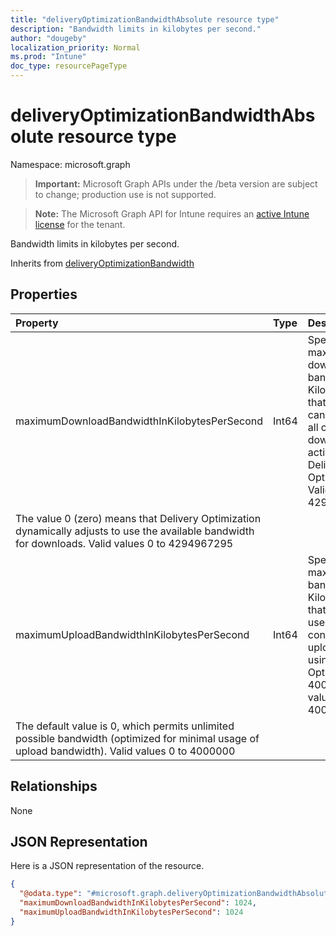 ```yaml
---
title: "deliveryOptimizationBandwidthAbsolute resource type"
description: "Bandwidth limits in kilobytes per second."
author: "dougeby"
localization_priority: Normal
ms.prod: "Intune"
doc_type: resourcePageType
---
```


# deliveryOptimizationBandwidthAbsolute resource type

Namespace: microsoft.graph

> **Important:** Microsoft Graph APIs under the /beta version are subject to change; production use is not supported.

> **Note:** The Microsoft Graph API for Intune requires an [active Intune license](https://go.microsoft.com/fwlink/?linkid=839381) for the tenant.

Bandwidth limits in kilobytes per second.


Inherits from [deliveryOptimizationBandwidth](../resources/intune-deviceconfig-deliveryoptimizationbandwidth.md)

## Properties
|Property|Type|Description|
|:---|:---|:---|
|maximumDownloadBandwidthInKilobytesPerSecond|Int64|Specifies the maximum download bandwidth in KiloBytes/second that the device can use across all concurrent download activities using Delivery Optimization. Valid values 0 to 4294967295
The value 0 (zero) means that Delivery Optimization dynamically adjusts to use the available bandwidth for downloads. Valid values 0 to 4294967295|
|maximumUploadBandwidthInKilobytesPerSecond|Int64|Specifies the maximum upload bandwidth in KiloBytes/second that a device will use across all concurrent upload activity using Delivery Optimization (0-4000000). Valid values 0 to 4000000
The default value is 0, which permits unlimited possible bandwidth (optimized for minimal usage of upload bandwidth). Valid values 0 to 4000000|

## Relationships
None

## JSON Representation
Here is a JSON representation of the resource.
<!-- {
  "blockType": "resource",
  "@odata.type": "microsoft.graph.deliveryOptimizationBandwidthAbsolute"
}
-->
``` json
{
  "@odata.type": "#microsoft.graph.deliveryOptimizationBandwidthAbsolute",
  "maximumDownloadBandwidthInKilobytesPerSecond": 1024,
  "maximumUploadBandwidthInKilobytesPerSecond": 1024
}
```



